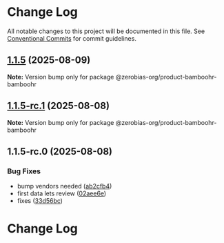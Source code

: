 # Change Log

All notable changes to this project will be documented in this file.
See [Conventional Commits](https://conventionalcommits.org) for commit guidelines.

## [1.1.5](https://github.com/zerobias-org/product/compare/@zerobias-org/product-bamboohr-bamboohr@1.1.5-rc.1...@zerobias-org/product-bamboohr-bamboohr@1.1.5) (2025-08-09)

**Note:** Version bump only for package @zerobias-org/product-bamboohr-bamboohr





## [1.1.5-rc.1](https://github.com/zerobias-org/product/compare/@zerobias-org/product-bamboohr-bamboohr@1.1.5-rc.0...@zerobias-org/product-bamboohr-bamboohr@1.1.5-rc.1) (2025-08-08)

**Note:** Version bump only for package @zerobias-org/product-bamboohr-bamboohr





## 1.1.5-rc.0 (2025-08-08)


### Bug Fixes

* bump vendors needed ([ab2cfb4](https://github.com/zerobias-org/product/commit/ab2cfb4a9cf2e3008e08b068f98011fec096c932))
* first data lets review ([02aee6e](https://github.com/zerobias-org/product/commit/02aee6e8c4f11675de7c63a00f4c8254a67a4dd7))
* fixes ([33d56bc](https://github.com/zerobias-org/product/commit/33d56bcaedf3fa5e3939a33c0fb57eda53539d05))





# Change Log
